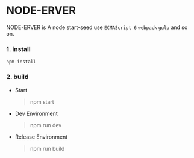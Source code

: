 # NODE-ERVER
NODE-ERVER is A node start-seed use `ECMAScript 6` `webpack` `gulp` and so on.

### 1. install

`npm install`

### 2. build

* Start
  > npm start

* Dev Environment
  > npm run dev
  
* Release Environment
  > npm run build

